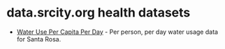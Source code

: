 # data.srcity.org health datasets
* [Water Use Per Capita Per Day](https://data.srcity.org/d/t3r2-ikfy) - Per person, per day water usage data for Santa Rosa.
